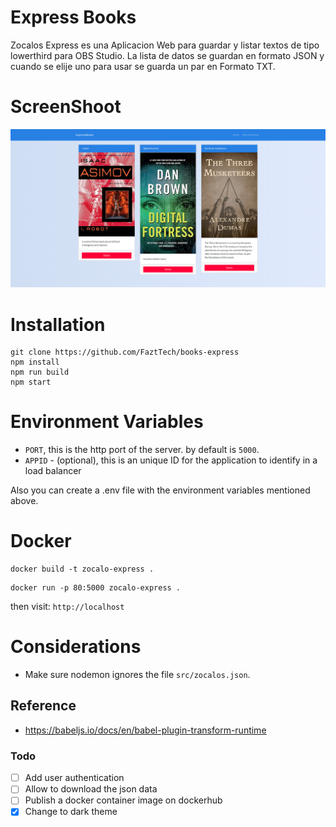 # Express Books

Zocalos Express es una Aplicacion Web para guardar y listar textos de tipo lowerthird para OBS Studio. 
La lista de datos se guardan en formato JSON y cuando se elije uno para usar se guarda un par en Formato TXT.

# ScreenShoot

![Zocalo Express](docs/screenshot.png)

# Installation

```shell
git clone https://github.com/FaztTech/books-express
npm install
npm run build
npm start
```

# Environment Variables

- `PORT`, this is the http port of the server. by default is `5000`.
- `APPID` - (optional), this is an unique ID for the application to identify in a load balancer

Also you can create a .env file with the environment variables mentioned above.

# Docker

```shell
docker build -t zocalo-express .
```

```shell
docker run -p 80:5000 zocalo-express .
```

then visit: `http://localhost`

# Considerations

- Make sure nodemon ignores the file `src/zocalos.json`.

## Reference

- https://babeljs.io/docs/en/babel-plugin-transform-runtime

### Todo

- [ ] Add user authentication
- [ ] Allow to download the json data
- [ ] Publish a docker container image on dockerhub
- [x] Change to dark theme
